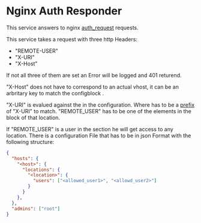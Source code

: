 # Nginx Auth Responder

This service answers to nginx [auth_request](http://nginx.org/en/docs/http/ngx_http_auth_request_module.html) requests.

This service takes a request with three http Headers:
 * "REMOTE-USER"
 * "X-URI"
 * "X-Host"

If not all three of them are set an Error will be logged and 401 returend.

"X-Host" does not have to correspond to an actual vhost, it can be an arbritary key to match the configblock <host>.

"X-URI" is evalued against the <location> in the configuration.
Where <location> has to be a [prefix](https://golang.org/pkg/strings/#HasPrefix) of "X-URI" to match.
"REMOTE_USER" has to be one of the elements in the <users> block of that location.

If "REMOTE_USER" is a user in the <admins> section he will get access to any location.
There is a configuration File that has to be in json Format with the following structure:



```json
{
  "hosts": {
    "<host>": {
      "locations": {
        "<location>": {
          "users": ["<allowed_user1>", "<allowd_user2>"]
        }
      }
    },
  },
  "admins": ["root"]
}
```

